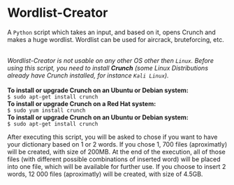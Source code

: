 # Wordlist-Creator
A `Python` script which takes an input, and based on it, opens Crunch and makes a huge wordlist. 
Wordlist can be used for aircrack, bruteforcing, etc.<br><br>

_Wordlist-Creator is not usable on any other OS other then `Linux`. Before using this script, you need to install <strong>Crunch</strong> (some Linux Distributions already have Crunch installed, for instance `Kali Linux`)._<br><br>
<strong>To install or upgrade Crunch on an Ubuntu or Debian system:</strong></br>
`$ sudo apt-get install crunch`<br>
<strong>To install or upgrade Crunch on a Red Hat system:</strong><br>
`$ sudo yum install crunch`<br>
  <strong>To install or upgrade Crunch on an Ubuntu or Debian system:</strong><br>
`$ sudo apt-get install crunch`

After executing this script, you will be asked to chose if you want to have your dictionary based on 1 or 2 words. 
If you chose 1, 700 files (aproximatly) will be created, with size of 200MB. At the end of the execution, all of those files (with different possible combinations of inserted word) will be placed into one file, which will be available for further use.
If you choose to insert 2 words, 12 000 files (aproximatly) will be created, with size of 4.5GB.
